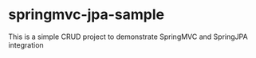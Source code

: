 # springmvc-jpa-sample
This is a simple CRUD project to demonstrate SpringMVC and SpringJPA integration
